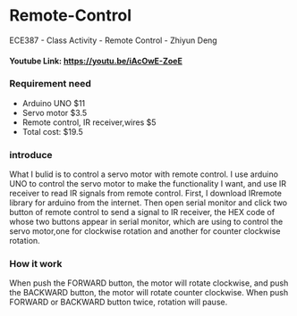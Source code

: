 # Remote-Control
ECE387 - Class Activity - Remote Control - Zhiyun Deng 
#### Youtube Link: https://youtu.be/iAcOwE-ZoeE

### Requirement need
- Arduino UNO $11  
- Servo motor $3.5
- Remote control, IR receiver,wires $5
- Total cost: $19.5

### introduce 
What I bulid is to control a servo motor with remote control. I use arduino UNO to control the servo motor to make the functionality I want, 
and use IR receiver to read IR signals from remote control. First, I download IRremote library for arduino from the internet.
Then open serial monitor 
and click two button of remote control to send a signal to IR receiver, the HEX code of whose two buttons appear in serial monitor, which are
using to control the servo motor,one for clockwise rotation and another for counter clockwise rotation.

### How it work
When push the FORWARD button, the motor will rotate clockwise, and push the BACKWARD button, the motor will rotate counter clockwise.
When push FORWARD or BACKWARD button twice, rotation will pause.
